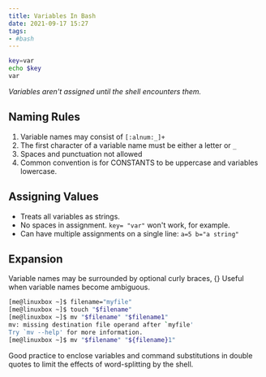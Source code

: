 ```yaml
---
title: Variables In Bash
date: 2021-09-17 15:27
tags:
- #bash
---
```



``` bash
key=var
echo $key
var
```

_Variables aren't assigned until the shell encounters them._

## Naming Rules

1. Variable names may consist of `[:alnum:_]+`
2. The first character of a variable name must be either a letter or `_`
3. Spaces and punctuation not allowed
4. Common convention is for CONSTANTS to be uppercase and variables
   lowercase.

## Assigning Values

* Treats all variables as strings.
* No spaces in assignment. `key= "var"` won't work, for example.
* Can have multiple assignments on a single line: `a=5 b="a string"`

## Expansion

Variable names may be surrounded by optional curly braces, {} Useful when
variable names become ambiguous.

``` bash
[me@linuxbox ~]$ filename="myfile"
[me@linuxbox ~]$ touch "$filename"
[me@linuxbox ~]$ mv "$filename" "$filename1"
mv: missing destination file operand after `myfile'
Try `mv --help' for more information.
[me@linuxbox ~]$ mv "$filename" "${filename}1"
```

Good practice to enclose variables and command substitutions in double quotes to
limit the effects of word-splitting by the shell.
